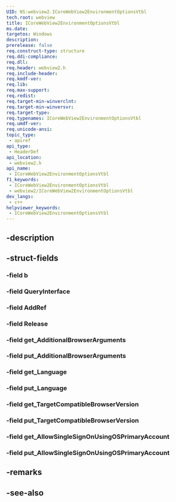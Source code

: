 ```yaml
---
UID: NS:webview2.ICoreWebView2EnvironmentOptionsVtbl
tech.root: webview
title: ICoreWebView2EnvironmentOptionsVtbl
ms.date: 
targetos: Windows
description: 
prerelease: false
req.construct-type: structure
req.ddi-compliance: 
req.dll: 
req.header: webview2.h
req.include-header: 
req.kmdf-ver: 
req.lib: 
req.max-support: 
req.redist: 
req.target-min-winverclnt: 
req.target-min-winversvr: 
req.target-type: 
req.typenames: ICoreWebView2EnvironmentOptionsVtbl
req.umdf-ver: 
req.unicode-ansi: 
topic_type:
 - apiref
api_type:
 - HeaderDef
api_location:
 - webview2.h
api_name:
 - ICoreWebView2EnvironmentOptionsVtbl
f1_keywords:
 - ICoreWebView2EnvironmentOptionsVtbl
 - webview2/ICoreWebView2EnvironmentOptionsVtbl
dev_langs:
 - c++
helpviewer_keywords:
 - ICoreWebView2EnvironmentOptionsVtbl
---
```


## -description

## -struct-fields

### -field b

### -field QueryInterface

### -field AddRef

### -field Release

### -field get_AdditionalBrowserArguments

### -field put_AdditionalBrowserArguments

### -field get_Language

### -field put_Language

### -field get_TargetCompatibleBrowserVersion

### -field put_TargetCompatibleBrowserVersion

### -field get_AllowSingleSignOnUsingOSPrimaryAccount

### -field put_AllowSingleSignOnUsingOSPrimaryAccount

## -remarks

## -see-also

